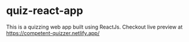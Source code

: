 # quiz-react-app

This is a quizzing web app built using ReactJs.
Checkout live preview at https://competent-quizzer.netlify.app/
